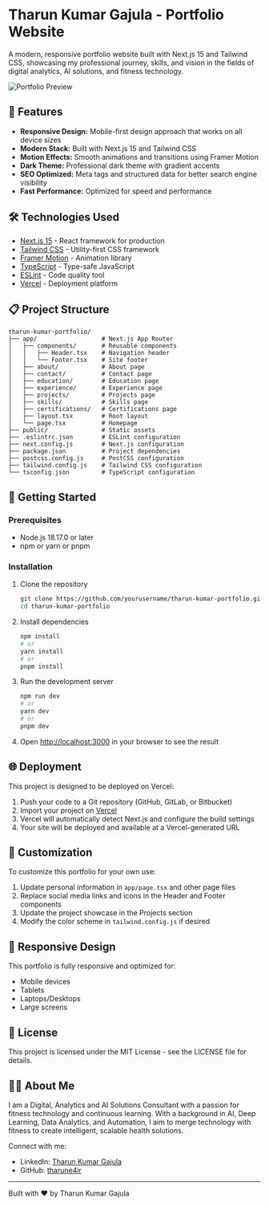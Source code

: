 # Tharun Kumar Gajula - Portfolio Website

A modern, responsive portfolio website built with Next.js 15 and Tailwind CSS, showcasing my professional journey, skills, and vision in the fields of digital analytics, AI solutions, and fitness technology.

![Portfolio Preview](public/preview.png)

## 🚀 Features

- **Responsive Design:** Mobile-first design approach that works on all device sizes
- **Modern Stack:** Built with Next.js 15 and Tailwind CSS 
- **Motion Effects:** Smooth animations and transitions using Framer Motion
- **Dark Theme:** Professional dark theme with gradient accents
- **SEO Optimized:** Meta tags and structured data for better search engine visibility
- **Fast Performance:** Optimized for speed and performance

## 🛠️ Technologies Used

- [Next.js 15](https://nextjs.org/) - React framework for production
- [Tailwind CSS](https://tailwindcss.com/) - Utility-first CSS framework
- [Framer Motion](https://www.framer.com/motion/) - Animation library
- [TypeScript](https://www.typescriptlang.org/) - Type-safe JavaScript
- [ESLint](https://eslint.org/) - Code quality tool
- [Vercel](https://vercel.com/) - Deployment platform

## 📋 Project Structure

```
tharun-kumar-portfolio/
├── app/                  # Next.js App Router
│   ├── components/       # Reusable components
│   │   ├── Header.tsx    # Navigation header
│   │   └── Footer.tsx    # Site footer
│   ├── about/            # About page
│   ├── contact/          # Contact page
│   ├── education/        # Education page
│   ├── experience/       # Experience page
│   ├── projects/         # Projects page
│   ├── skills/           # Skills page
│   ├── certifications/   # Certifications page
│   ├── layout.tsx        # Root layout
│   └── page.tsx          # Homepage
├── public/               # Static assets
├── .eslintrc.json        # ESLint configuration
├── next.config.js        # Next.js configuration
├── package.json          # Project dependencies
├── postcss.config.js     # PostCSS configuration
├── tailwind.config.js    # Tailwind CSS configuration
└── tsconfig.json         # TypeScript configuration
```

## 🚀 Getting Started

### Prerequisites

- Node.js 18.17.0 or later
- npm or yarn or pnpm

### Installation

1. Clone the repository
   ```bash
   git clone https://github.com/yourusername/tharun-kumar-portfolio.git
   cd tharun-kumar-portfolio
   ```

2. Install dependencies
   ```bash
   npm install
   # or
   yarn install
   # or
   pnpm install
   ```

3. Run the development server
   ```bash
   npm run dev
   # or
   yarn dev
   # or
   pnpm dev
   ```

4. Open [http://localhost:3000](http://localhost:3000) in your browser to see the result

## 🌐 Deployment

This project is designed to be deployed on Vercel:

1. Push your code to a Git repository (GitHub, GitLab, or Bitbucket)
2. Import your project on [Vercel](https://vercel.com/new)
3. Vercel will automatically detect Next.js and configure the build settings
4. Your site will be deployed and available at a Vercel-generated URL

## 🎨 Customization

To customize this portfolio for your own use:

1. Update personal information in `app/page.tsx` and other page files
2. Replace social media links and icons in the Header and Footer components
3. Update the project showcase in the Projects section
4. Modify the color scheme in `tailwind.config.js` if desired

## 📱 Responsive Design

This portfolio is fully responsive and optimized for:
- Mobile devices
- Tablets
- Laptops/Desktops
- Large screens

## 📄 License

This project is licensed under the MIT License - see the LICENSE file for details.

## 👨‍💻 About Me

I am a Digital, Analytics and AI Solutions Consultant with a passion for fitness technology and continuous learning. With a background in AI, Deep Learning, Data Analytics, and Automation, I aim to merge technology with fitness to create intelligent, scalable health solutions.

Connect with me:
- LinkedIn: [Tharun Kumar Gajula](https://linkedin.com/in/yourprofile)
- GitHub: [tharune4ir](https://github.com/yourusername)

---

Built with ❤️ by Tharun Kumar Gajula
